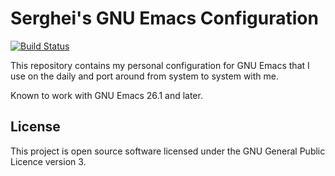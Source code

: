 # Serghei's GNU Emacs Configuration

[![Build Status][actions-badge]][actions link]

This repository contains my personal configuration for GNU Emacs that
I use on the daily and port around from system to system with me.

Known to work with GNU Emacs 26.1 and later.

## License

This project is open source software licensed under the GNU General
Public Licence version 3.

[actions link]: https://github.com/sergeyklay/.emacs.d/actions
[actions-badge]:
https://github.com/sergeyklay/.emacs.d/workflows/simple/badge.svg

